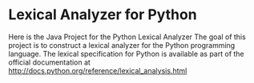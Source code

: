 Lexical Analyzer for Python
================
Here is the Java Project for the Python Lexical Analyzer
The goal of this project is to construct a lexical analyzer for the 
Python programming language. The lexical specification for Python is 
available as part of the official documentation at 
http://docs.python.org/reference/lexical_analysis.html
